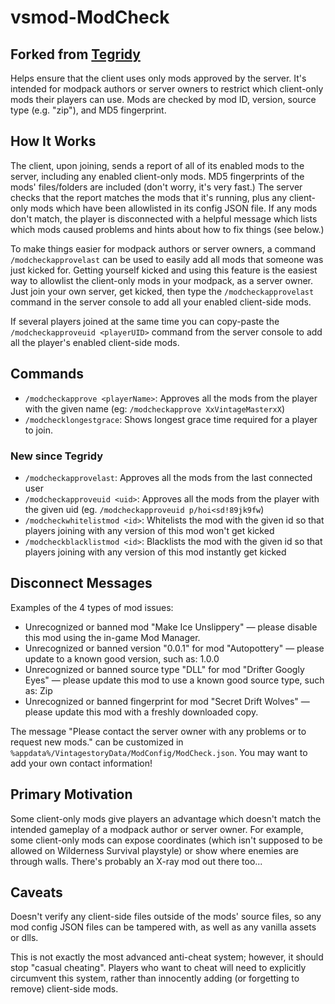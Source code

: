﻿# vsmod-ModCheck

## Forked from [Tegridy](https://github.com/Vintage-Civ/Tegridy)

Helps ensure that the client uses only mods approved by the server. It's
intended for modpack authors or server owners to restrict which client-only mods
their players can use. Mods are checked by mod ID, version, source type (e.g. "zip"),
and MD5 fingerprint.

## How It Works

The client, upon joining, sends a report of all of its enabled mods to the
server, including any enabled client-only mods. MD5 fingerprints of the mods'
files/folders are included (don't worry, it's very fast.) The server checks that
the report matches the mods that it's running, plus any client-only mods which
have been allowlisted in its config JSON file. If any mods don't match, the
player is disconnected with a helpful message which lists which mods caused
problems and hints about how to fix things (see below.)

To make things easier for modpack authors or server owners, a command
`/modcheckapprovelast` can be used to easily add all mods that someone was just
kicked for. Getting yourself kicked and using this feature is the easiest way
to allowlist the client-only mods in your modpack, as a server owner. Just join
your own server, get kicked, then type the `/modcheckapprovelast`
command in the server console to add all your enabled client-side mods.

If several players joined at the same time you can copy-paste the
`/modcheckapproveuid <playerUID>` command from the server console to add all the
player's enabled client-side mods.

## Commands

- `/modcheckapprove <playerName>`: Approves all the mods from the player
with the given name (eg: `/modcheckapprove XxVintageMasterxX`)
- `/modchecklongestgrace`: Shows longest grace time required for a player to join.

### New since Tegridy

- `/modcheckapprovelast`: Approves all the mods from the last connected user
- `/modcheckapproveuid <uid>`: Approves all the mods from the player
with the given uid (eg. `/modcheckapproveuid p/hoi<sd!89jk9fw`)
- `/modcheckwhitelistmod <id>`: Whitelists the mod with the given id so that
players joining with any version of this mod won't get kicked
- `/modcheckblacklistmod <id>`: Blacklists the mod with the given id so that
players joining with any version of this mod instantly get kicked

## Disconnect Messages

Examples of the 4 types of mod issues:

- Unrecognized or banned mod "Make Ice Unslippery" — please disable this mod
using the in-game Mod Manager.
- Unrecognized or banned version "0.0.1" for mod "Autopottery" — please update
to a known good version, such as: 1.0.0
- Unrecognized or banned source type "DLL" for mod "Drifter Googly Eyes" —
please update this mod to use a known good source type, such as: Zip
- Unrecognized or banned fingerprint for mod "Secret Drift Wolves" — please
update this mod with a freshly downloaded copy.

The message "Please contact the server owner with any problems or to request new
mods." can be customized in
`%appdata%/VintagestoryData/ModConfig/ModCheck.json`.
You may want to add your own contact information!

## Primary Motivation

Some client-only mods give players an advantage which doesn't match the intended
gameplay of a modpack author or server owner. For example, some client-only mods
can expose coordinates (which isn't supposed to be allowed on Wilderness
Survival playstyle) or show where enemies are through walls. There's probably
an X-ray mod out there too...

## Caveats

Doesn't verify any client-side files outside of the mods' source files, so any
mod config JSON files can be tampered with, as well as any vanilla assets or dlls.

This is not exactly the most advanced anti-cheat system; however, it should stop
"casual cheating". Players who want to cheat will need to explicitly circumvent
this system, rather than innocently adding (or forgetting to remove) client-side
mods.
